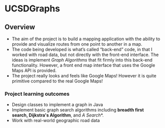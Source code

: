 # UCSDGraphs

## Overview
- The aim of the project is to build a mapping application with the ability to provide and visualize routes from one point to another in a map. 
- The code being developed is what’s called “back-end” code, in that I worked with road data, but not directly with the front-end interface. The ideas is implement *Graph Algorithms* that fit firmly into this back-end functionality. However, a front end map interface that uses the Google Maps API is provided. 
- The project really looks and feels like Google Maps! However it is quite primitive compared to the real Google Maps!

### Project learning outcomes
- Design classes to implement a graph in Java
- Implement basic graph search algorithms including **breadth first search, Dijkstra's Algorithm**, and **A* Search**.
- Work with real-world geographic road data
